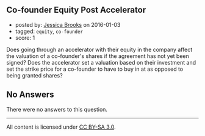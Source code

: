 ## Co-founder Equity Post Accelerator

- posted by: [Jessica Brooks](https://stackexchange.com/users/7562317/jessica-brooks) on 2016-01-03
- tagged: `equity`, `co-founder`
- score: 1

Does going through an accelerator with their equity in the company affect the valuation of a co-founder's shares if the agreement has not yet been signed?  Does the accelerator set a valuation based on their investment and set the strike price for a co-founder to have to buy in at as opposed to being granted shares? 

## No Answers

There were no answers to this question.


---

All content is licensed under [CC BY-SA 3.0](https://creativecommons.org/licenses/by-sa/3.0/).
